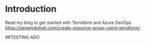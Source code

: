 # Introduction 
Read my blog to get started with Terraform and Azure DevOps https://sergeydotnet.com/create-resource-group-using-terraform/

##TESTING ADO 
